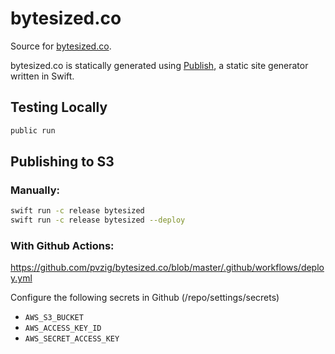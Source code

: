 # bytesized.co
Source for [bytesized.co](https://www.bytesized.co).

bytesized.co is statically generated using [Publish](https://github.com/JohnSundell/Publish), a static site generator written in Swift.

## Testing Locally
```bash
public run
```

## Publishing to S3

### Manually:
```bash
swift run -c release bytesized
swift run -c release bytesized --deploy
```

### With Github Actions:

https://github.com/pvzig/bytesized.co/blob/master/.github/workflows/deploy.yml

Configure the following secrets in Github (/repo/settings/secrets)
- `AWS_S3_BUCKET`
- `AWS_ACCESS_KEY_ID`
- `AWS_SECRET_ACCESS_KEY`
